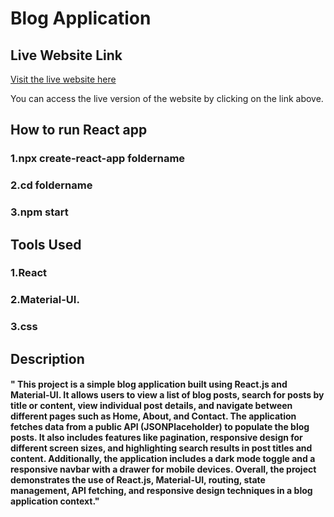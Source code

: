 # Blog Application
## Live Website Link
[Visit the live website here](https://66608d004f2a363ffcf9bf09--luxury-froyo-3158e0.netlify.app/)

You can access the live version of the website by clicking on the link above.

## How to run React app
### 1.npx create-react-app foldername
### 2.cd foldername
### 3.npm start
## Tools Used
### 1.React 
### 2.Material-UI.
### 3.css
## Description
#### " This project is a simple blog application built using React.js and Material-UI. It allows users to view a list of blog posts, search for posts by title or content, view individual post details, and navigate between different pages such as Home, About, and Contact. The application fetches data from a public API (JSONPlaceholder) to populate the blog posts. It also includes features like pagination, responsive design for different screen sizes, and highlighting search results in post titles and content. Additionally, the application includes a dark mode toggle and a responsive navbar with a drawer for mobile devices. Overall, the project demonstrates the use of React.js, Material-UI, routing, state management, API fetching, and responsive design techniques in a blog application context."
